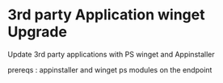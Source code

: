 # 3rd party Application winget Upgrade
Update 3rd party applications with PS winget and Appinstaller

prereqs : appinstaller and winget ps modules on the endpoint
